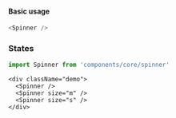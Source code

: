 #### Basic usage

```javascript
<Spinner />
```

### States

```javascript
import Spinner from 'components/core/spinner'
```

```
<div className="demo">
  <Spinner />
  <Spinner size="m" />
  <Spinner size="s" />
</div>
```
